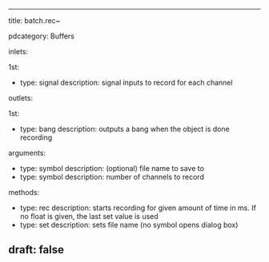 --- 


title: batch.rec~

pdcategory: Buffers

inlets:

  1st:
  - type: signal
    description: signal inputs to record for each channel

outlets:

  1st:
  - type: bang
    description: outputs a bang when the object is done recording

arguments:
  - type: symbol
    description: (optional) file name to save to
  - type: symbol
    description: number of channels to record

methods:
  - type: rec <float>
    description: starts recording for given amount of time in ms. If no float is given, the last set value is used
  - type: set <symbol>
    description: sets file name (no symbol opens dialog box)



draft: false
---